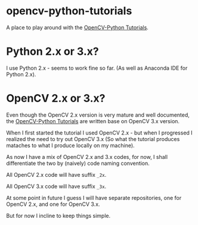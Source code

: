# opencv-python-tutorials

A place to play around with the [OpenCV-Python Tutorials](https://opencv-python-tutroals.readthedocs.org/en/latest/py_tutorials/py_tutorials.html).

# Python 2.x or 3.x?

I use Python 2.x - seems to work fine so far. (As well as Anaconda IDE for Python 2.x).

# OpenCV 2.x or 3.x?

Even though the OpenCV 2.x version is very mature and well documented, the [OpenCV-Python Tutorials](https://opencv-python-tutroals.readthedocs.org/en/latest/py_tutorials/py_tutorials.html) are written base on OpenCV 3.x version.

When I first started the tutorial I used OpenCV 2.x - but when I progressed I realized the need to try out OpenCV 3.x (So what the tutorial produces mataches to what I produce locally on my machine).

As now I have a mix of OpenCV 2.x and 3.x codes, for now, I shall differentiate the two by (naively) code naming convention.

All OpenCV 2.x code will have suffix `_2x`.

All OpenCV 3.x code will have suffix `_3x`.

At some point in future I guess I will have separate repositories, one for OpenCV 2.x, and one for OpenCV 3.x.

But for now I incline to keep things simple.
